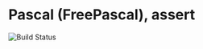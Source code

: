 # Pascal (FreePascal), assert

![Build Status](https://travis-ci.org/cyber-dojo-languages/freepascal-assert.svg?branch=master)
